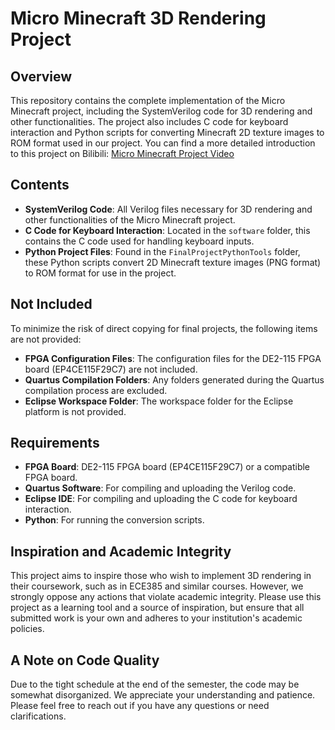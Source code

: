 # Micro Minecraft 3D Rendering Project

## Overview

This repository contains the complete implementation of the Micro Minecraft project, including the SystemVerilog code for 3D rendering and other functionalities. The project also includes C code for keyboard interaction and Python scripts for converting Minecraft 2D texture images to ROM format used in our project. 
You can find a more detailed introduction to this project on Bilibili: [Micro Minecraft Project Video](https://www.bilibili.com/video/BV1PYhPedESV/)

## Contents

- **SystemVerilog Code**: All Verilog files necessary for 3D rendering and other functionalities of the Micro Minecraft project.
- **C Code for Keyboard Interaction**: Located in the `software` folder, this contains the C code used for handling keyboard inputs.
- **Python Project Files**: Found in the `FinalProjectPythonTools` folder, these Python scripts convert 2D Minecraft texture images (PNG format) to ROM format for use in the project.

## Not Included

To minimize the risk of direct copying for final projects, the following items are not provided:

- **FPGA Configuration Files**: The configuration files for the DE2-115 FPGA board (EP4CE115F29C7) are not included.
- **Quartus Compilation Folders**: Any folders generated during the Quartus compilation process are excluded.
- **Eclipse Workspace Folder**: The workspace folder for the Eclipse platform is not provided.

## Requirements

- **FPGA Board**: DE2-115 FPGA board (EP4CE115F29C7) or a compatible FPGA board.
- **Quartus Software**: For compiling and uploading the Verilog code.
- **Eclipse IDE**: For compiling and uploading the C code for keyboard interaction.
- **Python**: For running the conversion scripts.

## Inspiration and Academic Integrity

This project aims to inspire those who wish to implement 3D rendering in their coursework, such as in ECE385 and similar courses. However, we strongly oppose any actions that violate academic integrity. Please use this project as a learning tool and a source of inspiration, but ensure that all submitted work is your own and adheres to your institution's academic policies.

## A Note on Code Quality

Due to the tight schedule at the end of the semester, the code may be somewhat disorganized. We appreciate your understanding and patience. Please feel free to reach out if you have any questions or need clarifications.
